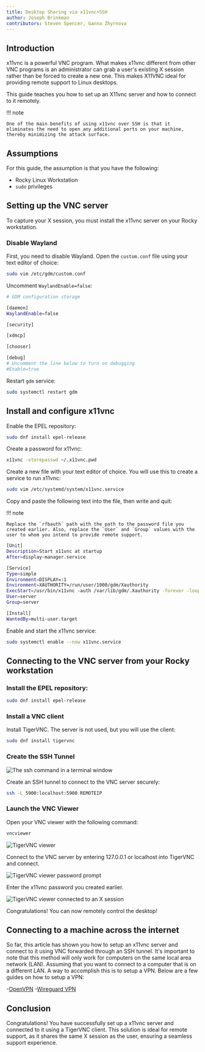 ```yaml
---
title: Desktop Sharing via x11vnc+SSH
author: Joseph Brinkman
contributors: Steven Spencer, Ganna Zhyrnova
---
```


## Introduction

x11vnc is a powerful VNC program. What makes x11vnc different from other VNC programs is an administrator can grab a user's existing X session rather than be forced to create a new one. This makes X11VNC ideal for providing remote support to Linux desktops.

This guide teaches you how to set up an X11vnc server and how to connect to it remotely.

!!! note

    One of the main benefits of using x11vnc over SSH is that it eliminates the need to open any additional ports on your machine, thereby minimizing the attack surface.

## Assumptions

For this guide, the assumption is that you have the following:

* Rocky Linux Workstation
* `sudo` privileges

## Setting up the VNC server

To capture your X session, you must install the x11vnc server on your Rocky workstation.

### Disable Wayland

First, you need to disable Wayland. Open the `custom.conf` file using your text editor of choice:

```bash
sudo vim /etc/gdm/custom.conf
```

Uncomment `WaylandEnable=false`:

```bash
# GDM configuration storage

[daemon]
WaylandEnable=false

[security]

[xdmcp]

[chooser]

[debug]
# Uncomment the line below to turn on debugging
#Enable=true
```

Restart `gdm` service:

```bash
sudo systemctl restart gdm
```

## Install and configure x11vnc

Enable the EPEL repository:

```bash
sudo dnf install epel-release
```

Create a password for x11vnc:

```bash
x11vnc -storepasswd ~/.x11vnc.pwd
```

Create a new file with your text editor of choice. You will use this to create a service to run x11vnc:

```bash
sudo vim /etc/systemd/system/x11vnc.service
```

Copy and paste the following text into the file, then write and quit:

!!! note

    Replace the `rfbauth` path with the path to the password file you created earlier. Also, replace the `User` and `Group` values with the user to whom you intend to provide remote support.

```bash
[Unit]
Description=Start x11vnc at startup
After=display-manager.service

[Service]
Type=simple
Environment=DISPLAY=:1
Environment=XAUTHORITY=/run/user/1000/gdm/Xauthority
ExecStart=/usr/bin/x11vnc -auth /var/lib/gdm/.Xauthority -forever -loop -noxdamage -repeat -rfbauth /home/server/.x11vnc.pwd -rfbport 5900 -shared
User=server
Group=server

[Install]
WantedBy=multi-user.target
```

Enable and start the x11vnc service:

```bash
sudo systemctl enable --now x11vnc.service
```

## Connecting to the VNC server from your Rocky workstation

### Install the EPEL repository:

```bash
sudo dnf install epel-release
```

### Install a VNC client

Install TigerVNC. The server is not used, but you will use the client:

```bash
sudo dnf install tigervnc
```

### Create the SSH Tunnel 

![The ssh command in a terminal window](images/x11vnc_plus_ssh_lan_images/vnc_ssh_tunnel.webp)

Create an SSH tunnel to connect to the VNC server securely:

```bash
ssh -L 5900:localhost:5900 REMOTEIP
```

### Launch the VNC Viewer

Open your VNC viewer with the following command:

```bash
vncviewer
```

![TigerVNC viewer](images/x11vnc_plus_ssh_lan_images/vnc_viewer.webp)

Connect to the VNC server by entering 127.0.0.1 or localhost into TigerVNC and connect.

![TigerVNC viewer password prompt](images/x11vnc_plus_ssh_lan_images/vnc_viewer_password.webp)

Enter the x11vnc password you created earlier.

![TigerVNC viewer connected to an X session](images/x11vnc_plus_ssh_lan_images/x11vnc_over_ssh_lan_conclusion.webp)

Congratulations! You can now remotely control the desktop!

## Connecting to a machine across the internet

So far, this article has shown you how to setup an x11vnc server and connect to it using VNC forwarded through an SSH tunnel. It's important to note that this method will only work for computers on the same local area network (LAN). Assuming that you want to connect to a computer that is on a different LAN. A way to accomplish this is to setup a VPN. Below are a few guides on how to setup a VPN:

-[OpenVPN](https://docs.rockylinux.org/guides/security/openvpn/)
-[Wireguard VPN](https://docs.rockylinux.org/guides/security/wireguard_vpn/)

## Conclusion

Congratulations! You have successfully set up a x11vnc server and connected to it using a TigerVNC client. This solution is ideal for remote support, as it shares the same X session as the user, ensuring a seamless support experience.
